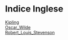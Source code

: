 # Indice Inglese

[Kipling](/notes/kipling)  
[Oscar_Wilde](/notes/oscar_wilde)  
[Robert_Louis_Stevenson](/notes/robert_louis_stevenson)  
